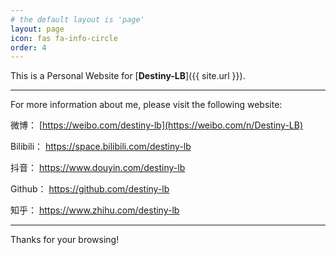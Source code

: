 ```yaml
---
# the default layout is 'page'
layout: page 
icon: fas fa-info-circle
order: 4
---
```


This is a Personal Website for [**Destiny-LB**]({{ site.url }}).

------

For more information about me, please visit the following website:

微博： [https://weibo.com/destiny-lb](https://weibo.com/n/Destiny-LB)

<i class="fab fa-bilibili"></i> Bilibili： <a href="https://b23.tv/8tJjr10" target="_blank" rel="noopener">https://space.bilibili.com/destiny-lb

<i class="fab fa-tiktok"></i> 抖音： <a href="https://v.douyin.com/ABStMdk" target="_blank" rel="noopener">https://www.douyin.com/destiny-lb

<i class="fab fa-github"></i> Github： <a href="https://github.com/Destiny-LB" target="_blank" rel="noopener">https://github.com/destiny-lb

<i class="fab fa-zhihu"></i> 知乎： <a href="https://www.zhihu.com/people/destiny-90-47" target="_blank" rel="noopener">https://www.zhihu.com/destiny-lb

------

Thanks for your browsing!
